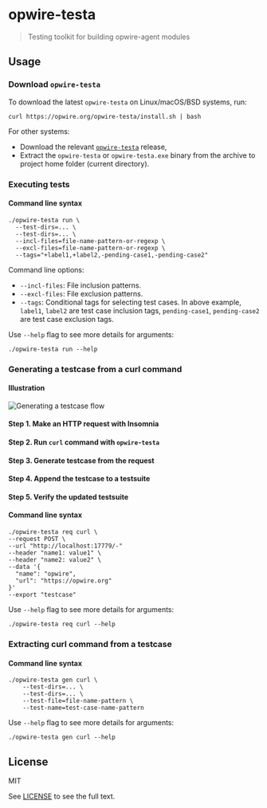# opwire-testa

> Testing toolkit for building opwire-agent modules

## Usage

### Download `opwire-testa`

To download the latest `opwire-testa` on Linux/macOS/BSD systems, run:

```shell
curl https://opwire.org/opwire-testa/install.sh | bash
```

For other systems:

* Download the relevant [`opwire-testa`](https://github.com/opwire/opwire-testa/releases/latest) release,
* Extract the `opwire-testa` or `opwire-testa.exe` binary from the archive to project home folder (current directory).

### Executing tests

#### Command line syntax

```shell
./opwire-testa run \
  --test-dirs=... \
  --test-dirs=... \
  --incl-files=file-name-pattern-or-regexp \
  --excl-files=file-name-pattern-or-regexp \
  --tags="+label1,+label2,-pending-case1,-pending-case2"
```

Command line options:

* `--incl-files`: File inclusion patterns.
* `--excl-files`: File exclusion patterns.
* `--tags`: Conditional tags for selecting test cases. In above example, `label1`, `label2` are test case inclusion tags, `pending-case1`, `pending-case2` are test case exclusion tags.

Use `--help` flag to see more details for arguments:

```shell
./opwire-testa run --help
```

### Generating a testcase from a curl command

#### Illustration

![Generating a testcase flow](https://raw.github.com/opwire/opwire-testa/master/docs/assets/images/generating-a-testcase.png)

#### Step 1. Make an HTTP request with Insomnia

#### Step 2. Run `curl` command with `opwire-testa`

#### Step 3. Generate testcase from the request

#### Step 4. Append the testcase to a testsuite

#### Step 5. Verify the updated testsuite

#### Command line syntax

```shell
./opwire-testa req curl \
--request POST \
--url "http://localhost:17779/-"
--header "name1: value1" \
--header "name2: value2" \
--data '{
  "name": "opwire",
  "url": "https://opwire.org"
}'
--export "testcase"
```

Use `--help` flag to see more details for arguments:

```shell
./opwire-testa req curl --help
```

### Extracting curl command from a testcase

#### Command line syntax

```shell
./opwire-testa gen curl \
    --test-dirs=... \
    --test-dirs=... \
    --test-file=file-name-pattern \
    --test-name=test-case-name-pattern
```

Use `--help` flag to see more details for arguments:

```shell
./opwire-testa gen curl --help
```

## License

MIT

See [LICENSE](LICENSE) to see the full text.
